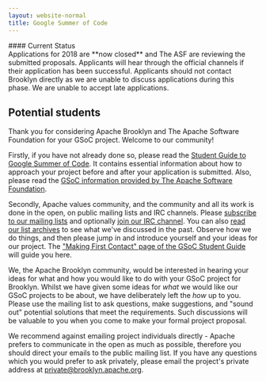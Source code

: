 ```yaml
---
layout: website-normal
title: Google Summer of Code
---
```


<div class="panel panel-default">
  <div class="panel-heading" markdown="1">
#### Current Status
  </div>
  <div class="panel-body" markdown="1">
Applications for 2018 are **now closed** and The ASF are reviewing the submitted
proposals. Applicants will hear through the official channels if their application
has been successful. Applicants should not contact Brooklyn directly as we are
unable to discuss applications during this phase. We are unable to accept late
applications.
  </div>
</div>

## Potential students

Thank you for considering Apache Brooklyn and The Apache Software Foundation for
your GSoC project. Welcome to our community!

Firstly, if you have not already done so, please read the [Student Guide to
Google Summer of Code](https://google.github.io/gsocguides/student/). It
contains essential information about how to approach your project before and
after your application is submitted. Also, please read the [GSoC information
provided by The Apache Software Foundation](https://community.apache.org/gsoc.html).

Secondly, Apache values community, and the community and all its work is done in
the open, on public mailing lists and IRC channels. Please [subscribe to our
mailing lists](mailing-lists.html) and optionally [join our IRC channel](irc.html).
You can also [read our list archives](https://lists.apache.org/list.html?dev@brooklyn.apache.org)
to see what we've discussed in the past. Observe how we do things, and then
please jump in and introduce yourself and your ideas for our project. The
["Making First Contact" page of the GSoC Student Guide](https://google.github.io/gsocguides/student/making-first-contact)
will guide you here.

We, the Apache Brooklyn community, would be interested in hearing your ideas for
what and how you would like to do with your GSoC project for Brooklyn. Whilst we
have given some ideas for *what* we would like our GSoC projects to be about, we
have deliberately left the *how* up to you. Please use the mailing list to ask
questions, make suggestions, and "sound out" potential solutions that meet the
requirements. Such discussions will be valuable to you when you come to make
your formal project proposal.

We recommend against emailing project individuals directly - Apache prefers to
communicate in the open as much as possible, therefore you should direct your
emails to the public mailing list. If you have any questions which you would
prefer to ask privately, please email the project's private address at
[private@brooklyn.apache.org](mailto:private@brooklyn.apache.org).

